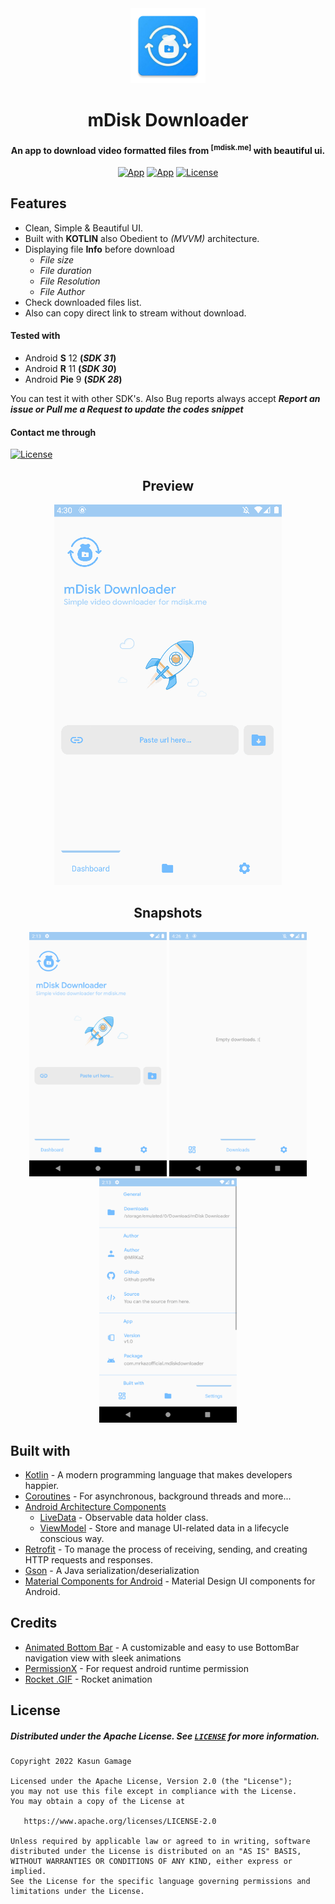 <!-- PROJECT LOGO -->
<div align="center">
	<img src="https://github.com/MRKaZ/mDisk-Downloader/blob/master/app/src/main/res/mipmap-xxxhdpi/ic_launcher.png" width="120">
</div>

<!-- TITLE --> 
<h1 align="center">mDisk Downloader</h1>
<h4 align="center">An app to download video formatted files from <sup>[mdisk.me]</sup> with beautiful ui.</h4>
<div align="center">
  
  [![App](https://img.shields.io/badge/Download-APK-blue.svg?style=for-the-badge&logo=android)](https://github.com/MRKaZ/mDisk-Downloader/releases/latest)
  [![App](https://img.shields.io/github/v/release/MRKaZ/Crash-Reporter?style=for-the-badge)](https://github.com/MRKaZ/mDisk-Downloader/releases/latest)
  [![License](https://img.shields.io/badge/License-Apache%202.0-blue.svg?style=for-the-badge)](https://opensource.org/licenses/Apache-2.0)
</div>

## Features
- Clean, Simple & Beautiful UI.
- Built with **KOTLIN** also Obedient to *(MVVM)* architecture.
- Displaying file **Info** before download
  - *File size*
  - *File duration*
  - *File Resolution*
  - *File Author*
- Check downloaded files list.
- Also can copy direct link to stream without download.

#### Tested with
- Android **S** 12 **(_SDK 31_)**
- Android **R** 11 **(_SDK 30_)**
- Android **Pie** 9 **(_SDK 28_)**

You can test it with other SDK's. Also Bug reports always accept **_Report an issue or Pull me a Request to update the codes snippet_**

#### Contact me through
[![License](https://img.shields.io/static/v1?message=@Anubis9494&logo=telegram&labelColor=5c5c5c&color=1182c3&logoColor=white&style=for-the-badge)](https://t.me/Anubis9494)

<h2 align="center">Preview</h2>
<div align="center">
	<img src="https://github.com/MRKaZ/mDisk-Downloader/blob/master/assets/Preview.gif">
</div>

<h2 align="center">Snapshots</h2>
<div align="center">
	<img src="https://github.com/MRKaZ/mDisk-Downloader/blob/master/assets/snap_1.png" width="220"> <img src="https://github.com/MRKaZ/mDisk-Downloader/blob/master/assets/snap_2.png" width="220"> <img src="https://github.com/MRKaZ/mDisk-Downloader/blob/master/assets/snap_3.png" width="220"> 
</div>
  
## Built with
- [Kotlin](https://kotlinlang.org/) - A modern programming language that makes developers happier.
- [Coroutines](https://kotlinlang.org/docs/reference/coroutines-overview.html) - For asynchronous, background threads and more...
- [Android Architecture Components](https://developer.android.com/topic/libraries/architecture)
  - [LiveData](https://developer.android.com/topic/libraries/architecture/livedata) - Observable data holder class.
  - [ViewModel](https://developer.android.com/topic/libraries/architecture/viewmodel) - Store and manage UI-related data in a lifecycle conscious way.
- [Retrofit](https://square.github.io/retrofit/) - To manage the process of receiving, sending, and creating HTTP requests and responses.
- [Gson](https://github.com/google/gson) - A Java serialization/deserialization
- [Material Components for Android](https://github.com/material-components/material-components-android) - Material Design UI components for Android.

## Credits
- [Animated Bottom Bar](https://github.com/Droppers/AnimatedBottomBar) - A customizable and easy to use BottomBar navigation view with sleek animations
- [PermissionX](https://github.com/guolindev/PermissionX) - For request android runtime permission
- [Rocket .GIF](https://dribbble.com/shots/2200411-Rocket) - Rocket animation

## License
##### Distributed under the Apache License. See [`LICENSE`](https://github.com/MRKaZ/mDisk-Downloader/blob/master/LICENSE) for more information.
```
Copyright 2022 Kasun Gamage

Licensed under the Apache License, Version 2.0 (the "License");
you may not use this file except in compliance with the License.
You may obtain a copy of the License at

   https://www.apache.org/licenses/LICENSE-2.0

Unless required by applicable law or agreed to in writing, software
distributed under the License is distributed on an "AS IS" BASIS,
WITHOUT WARRANTIES OR CONDITIONS OF ANY KIND, either express or implied.
See the License for the specific language governing permissions and
limitations under the License.
```

<!-- ## Disclaimer
```
This repository is for research purposes only, the use of this code is your responsibility.
I take NO responsibility and/or liability for how you choose to use any of the source code
available here. By using any of the files available in this repository,
you understand that you are AGREEING TO USE AT YOUR OWN RISK. Once again,
ALL files available here are for EDUCATION and/or RESEARCH purposes ONLY.
Kasun Gamage (MRKaZ)
``` -->
